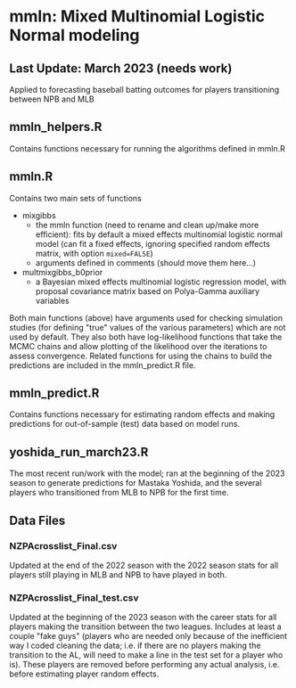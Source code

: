 # mmln: Mixed Multinomial Logistic Normal modeling
## Last Update: March 2023 (needs work)
Applied to forecasting baseball batting outcomes for players transitioning between NPB and MLB

## mmln_helpers.R
Contains functions necessary for running the algorithms defined in mmln.R

## mmln.R
Contains two main sets of functions
 - mixgibbs
     - the mmln function (need to rename and clean up/make more efficient): fits by default a mixed effects multinomial logistic normal model (can fit a fixed effects, ignoring specified random effects matrix, with option `mixed=FALSE`)
     - arguments defined in comments (should move them here...)
 - multmixgibbs_b0prior
     - a Bayesian mixed effects multinomial logistic regression model, with proposal covariance matrix based on Polya-Gamma auxiliary variables

Both main functions (above) have arguments used for checking simulation studies (for defining "true" values of the various parameters) which are not used by default. They also both have log-likelihood functions that take the MCMC chains and allow plotting of the likelihood over the iterations to assess convergence. Related functions for using the chains to build the predictions are included in the mmln_predict.R file.

## mmln_predict.R
Contains functions necessary for estimating random effects and making predictions for out-of-sample (test) data based on model runs.

## yoshida_run_march23.R
The most recent run/work with the model; ran at the beginning of the 2023 season to generate predictions for Mastaka Yoshida, and the several players who transitioned from MLB to NPB for the first time.

## Data Files
### NZPAcrosslist_Final.csv
Updated at the end of the 2022 season with the 2022 season stats for all players still playing in MLB and NPB to have played in both.

### NZPAcrosslist_Final_test.csv
Updated at the beginning of the 2023 season with the career stats for all players making the transition between the two leagues. Includes at least a couple "fake guys" (players who are needed only because of the inefficient way I coded cleaning the data; i.e. if there are no players making the transition to the AL, will need to make a line in the test set for a player who is). These players are removed before performing any actual analysis, i.e. before estimating player random effects.
